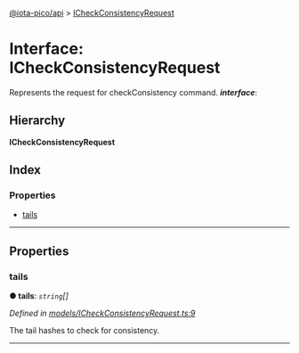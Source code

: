 [@iota-pico/api](../README.md) > [ICheckConsistencyRequest](../interfaces/icheckconsistencyrequest.md)

# Interface: ICheckConsistencyRequest

Represents the request for checkConsistency command.
*__interface__*: 

## Hierarchy

**ICheckConsistencyRequest**

## Index

### Properties

* [tails](icheckconsistencyrequest.md#tails)

---

## Properties

<a id="tails"></a>

###  tails

**● tails**: *`string`[]*

*Defined in [models/ICheckConsistencyRequest.ts:9](https://github.com/iota-pico/api/blob/4db1362/src/models/ICheckConsistencyRequest.ts#L9)*

The tail hashes to check for consistency.

___

